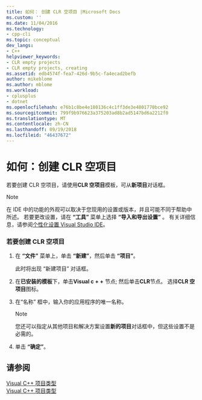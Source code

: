 ```yaml
---
title: 如何： 创建 CLR 空项目 |Microsoft Docs
ms.custom: ''
ms.date: 11/04/2016
ms.technology:
- cpp-cli
ms.topic: conceptual
dev_langs:
- C++
helpviewer_keywords:
- CLR empty projects
- CLR empty projects, creating
ms.assetid: edb4574f-fea7-426d-9b5c-fa4ecad2befb
author: mikeblome
ms.author: mblome
ms.workload:
- cplusplus
- dotnet
ms.openlocfilehash: e76b1c8be4e180136c4c1ff3de3e4801770bce92
ms.sourcegitcommit: 799f9b976623a375203ad8b2ad5147bd6a2212f0
ms.translationtype: MT
ms.contentlocale: zh-CN
ms.lasthandoff: 09/19/2018
ms.locfileid: "46437672"
---
```

# <a name="how-to-create-clr-empty-projects"></a>如何：创建 CLR 空项目

若要创建 CLR 空项目，请使用**CLR 空项目**模板，可从**新项目**对话框。

> [!NOTE]
>  在 IDE 中的功能的外观可以取决于您现用的设置或版本，并且可能不同于帮助中所述。 若要更改设置，请在 **“工具”** 菜单上选择 **“导入和导出设置”** 。 有关详细信息，请参阅[个性化设置 Visual Studio IDE](/visualstudio/ide/personalizing-the-visual-studio-ide)。

### <a name="to-create-a-clr-empty-project"></a>若要创建 CLR 空项目

1. 在 **“文件”** 菜单上，单击 **“新建”**，然后单击 **“项目”**。

     此时将出现 “新建项目” 对话框。

1. 在**已安装的模板**下，单击**Visual c + +** 节点; 然后单击**CLR**节点。 选择**CLR 空项目**图标。

1. 在“名称”  框中，输入你的应用程序的唯一名称。

    > [!NOTE]
    >  您还可以指定从其他项目和解决方案设置**新的项目**对话框中，但这些设置不是必需的。

1. 单击 **“确定”**。

## <a name="see-also"></a>请参阅

[Visual C++ 项目类型](../ide/visual-cpp-project-types.md)<br/>
[Visual C++ 项目类型](/visualstudio/debugger/debugging-preparation-visual-cpp-project-types)
